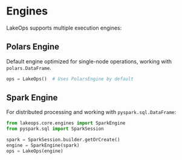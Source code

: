# Engines

LakeOps supports multiple execution engines:

## Polars Engine
Default engine optimized for single-node operations, working with `polars.DataFrame`.
```python
ops = LakeOps()  # Uses PolarsEngine by default
```

## Spark Engine
For distributed processing and working with `pyspark.sql.DataFrame`:

```python
from lakeops.core.engines import SparkEngine
from pyspark.sql import SparkSession

spark = SparkSession.builder.getOrCreate()
engine = SparkEngine(spark)
ops = LakeOps(engine)

```